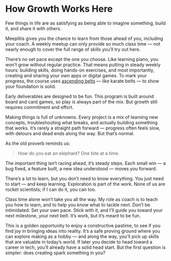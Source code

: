# How Growth Works Here

Few things in life are as satisfying as being able to imagine something, build it, and share it with others.

Meeplitis gives you the chance to learn from those ahead of you, including your coach. A weekly meetup can only provide so much class time — not nearly enough to cover the full range of skills you’ll try out here.

There’s no set pace except the one you choose. Like learning piano, you won’t grow without regular practice. That means putting in steady weekly hours: building skills, doing hands-on exercises, and most importantly, creating and sharing your own apps or digital games. To mark your progress, the course uses [ascending belts](./earning-belts.md) — like karate belts — to show your foundation is solid.

Early deliverables are designed to be fun. This program is built around board and card games, so play is always part of the mix. But growth still requires commitment and effort.

Making things is full of unknowns. Every project is a mix of learning new concepts, troubleshooting what breaks, and actually building something that works. It’s rarely a straight path forward — progress often feels slow, with detours and dead ends along the way. But that’s normal.

As the old proverb reminds us:

> How do you eat an elephant? One bite at a time.

The important thing isn’t racing ahead, it’s steady steps. Each small win — a bug fixed, a feature built, a new idea understood — moves you forward.

There’s a lot to learn, but you don’t need to know everything. You just need to start — and keep learning. Exploration is part of the work. None of us are rocket scientists; if I can do it, you can too.

Class time alone won’t take you all the way. My role as coach is to teach you how to learn, and to help you know what to tackle next. Don’t be intimidated. Set your own pace. Stick with it, and I’ll guide you toward your next milestone, your next belt. It’s work, but it’s meant to be fun.

This is a golden opportunity to enjoy a constructive pastime, to see if you find joy in bringing ideas into reality. It’s a safe proving ground where you can explore making as a hobby — and along the way, you’ll pick up skills that are valuable in today’s world. If later you decide to head toward a career in tech, you’ll already have a solid head start. But the first question is simpler: does creating spark something in you?
